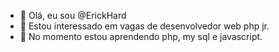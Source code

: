 - 👋 Olá, eu sou @ErickHard
- 👀 Estou interessado em vagas de desenvolvedor web php jr.
- 🌱 No momento estou aprendendo php, my sql e javascript.


<!---
ErickHard/ErickHard is a ✨ special ✨ repository because its `README.md` (this file) appears on your GitHub profile.
You can click the Preview link to take a look at your changes.
--->
